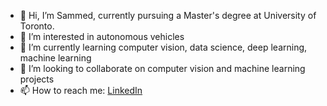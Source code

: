 - 👋 Hi, I’m Sammed, currently pursuing a Master's degree at University of Toronto. 
- 👀 I’m interested in autonomous vehicles
- 🌱 I’m currently learning computer vision, data science, deep learning, machine learning
- 💞️ I’m looking to collaborate on computer vision and machine learning projects
- 📫 How to reach me: [LinkedIn](https://www.linkedin.com/in/sammed-kamboj/)

<!---
sammed-kamboj/sammed-kamboj is a ✨ special ✨ repository because its `README.md` (this file) appears on your GitHub profile.
You can click the Preview link to take a look at your changes.
--->
